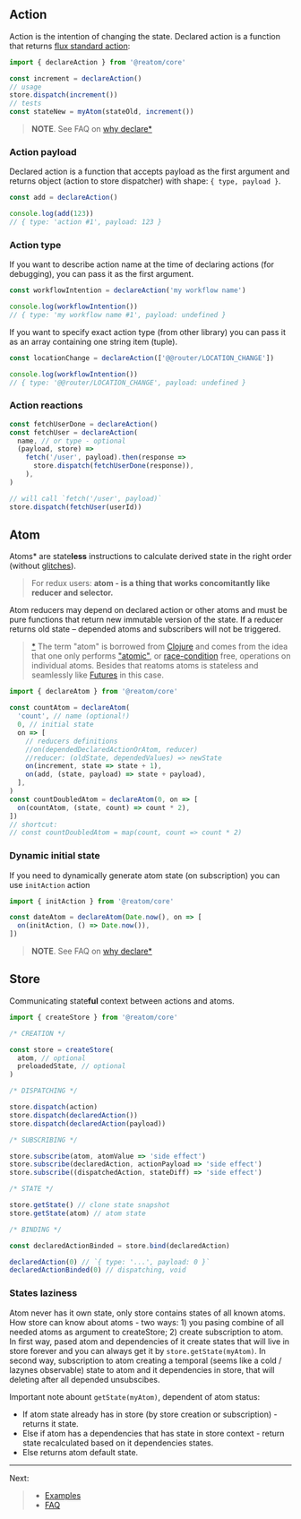 ## Action

Action is the intention of changing the state. Declared action is a function that returns [flux standard action](https://github.com/redux-utilities/flux-standard-action):

```js
import { declareAction } from '@reatom/core'

const increment = declareAction()
// usage
store.dispatch(increment())
// tests
const stateNew = myAtom(stateOld, increment())
```

> **NOTE**. See FAQ on [why declare\*](/faq?id=why-declare)

### Action payload

Declared action is a function that accepts payload as the first argument and returns object (action to store dispatcher) with shape: `{ type, payload }`.

```js
const add = declareAction()

console.log(add(123))
// { type: 'action #1', payload: 123 }
```

### Action type

If you want to describe action name at the time of declaring actions (for debugging), you can pass it as the first argument.

```js
const workflowIntention = declareAction('my workflow name')

console.log(workflowIntention())
// { type: 'my workflow name #1', payload: undefined }
```

If you want to specify exact action type (from other library) you can pass it as an array containing one string item (tuple).

```js
const locationChange = declareAction(['@@router/LOCATION_CHANGE'])

console.log(workflowIntention())
// { type: '@@router/LOCATION_CHANGE', payload: undefined }
```

### Action reactions

```js
const fetchUserDone = declareAction()
const fetchUser = declareAction(
  name, // or type - optional
  (payload, store) =>
    fetch('/user', payload).then(response =>
      store.dispatch(fetchUserDone(response)),
    ),
)

// will call `fetch('/user', payload)`
store.dispatch(fetchUser(userId))
```

## Atom

Atoms\* are state**less** instructions to calculate derived state in the right order (without [glitches](https://stackoverflow.com/questions/25139257/terminology-what-is-a-glitch-in-functional-reactive-programming-rx)).

> For redux users: **atom - is a thing that works concomitantly like reducer and selector.**

Atom reducers may depend on declared action or other atoms and must be pure functions that return new immutable version of the state. If a reducer returns old state – depended atoms and subscribers will not be triggered.

> [\*](https://github.com/calmm-js/kefir.atom/blob/master/README.md#related-work) The term "atom" is borrowed from [Clojure](http://clojure.org/reference/atoms) and comes from the idea that one only performs ["atomic"](https://en.wikipedia.org/wiki/Read-modify-write), or [race-condition](https://en.wikipedia.org/wiki/Race_condition) free, operations on individual atoms. Besides that reatoms atoms is stateless and seamlessly like [Futures](https://en.wikipedia.org/wiki/Futures_and_promises) in this case.

```js
import { declareAtom } from '@reatom/core'

const countAtom = declareAtom(
  'count', // name (optional!)
  0, // initial state
  on => [
    // reducers definitions
    //on(dependedDeclaredActionOrAtom, reducer)
    //reducer: (oldState, dependedValues) => newState
    on(increment, state => state + 1),
    on(add, (state, payload) => state + payload),
  ],
)
const countDoubledAtom = declareAtom(0, on => [
  on(countAtom, (state, count) => count * 2),
])
// shortcut:
// const countDoubledAtom = map(count, count => count * 2)
```

### Dynamic initial state

If you need to dynamically generate atom state (on subscription) you can use `initAction` action

```js
import { initAction } from '@reatom/core'

const dateAtom = declareAtom(Date.now(), on => [
  on(initAction, () => Date.now()),
])
```

> **NOTE**. See FAQ on [why declare\*](/faq?id=why-declare)

## Store

Communicating state**ful** context between actions and atoms.

```js
import { createStore } from '@reatom/core'

/* CREATION */

const store = createStore(
  atom, // optional
  preloadedState, // optional
)

/* DISPATCHING */

store.dispatch(action)
store.dispatch(declaredAction())
store.dispatch(declaredAction(payload))

/* SUBSCRIBING */

store.subscribe(atom, atomValue => 'side effect')
store.subscribe(declaredAction, actionPayload => 'side effect')
store.subscribe((dispatchedAction, stateDiff) => 'side effect')

/* STATE */

store.getState() // clone state snapshot
store.getState(atom) // atom state

/* BINDING */

const declaredActionBinded = store.bind(declaredAction)

declaredAction(0) // `{ type: '...', payload: 0 }`
declaredActionBinded(0) // dispatching, void
```

### States laziness

Atom never has it own state, only store contains states of all known atoms. How store can know about atoms - two ways: 1) you pasing combine of all needed atoms as argument to createStore; 2) create subscription to atom. In first way, pased atom and dependencies of it create states that will live in store forever and you can always get it by `store.getState(myAtom)`. In second way, subscription to atom creating a temporal (seems like a cold / lazynes observable) state to atom and it dependencies in store, that will deleting after all depended unsubscibes.

Important note abount `getState(myAtom)`, dependent of atom status:

- If atom state already has in store (by store creation or subscription) - returns it state.
- Else if atom has a dependencies that has state in store context - return state recalculated based on it dependencies states.
- Else returns atom default state.

---

Next:

> - <a href="https://reatom.js.org/#/examples">Examples</a>
> - <a href="https://reatom.js.org/#/faq">FAQ</a>
